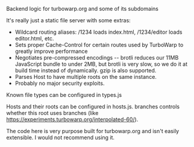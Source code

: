 Backend logic for turbowarp.org and some of its subdomains

It's really just a static file server with some extras:

 - Wildcard routing aliases: /1234 loads index.html, /1234/editor loads editor.html, etc.
 - Sets proper Cache-Control for certain routes used by TurboWarp to greatly improve performance
 - Negotiates pre-compressed encodings -- brotli reduces our 11MB JavaScript bundle to under 2MB, but brotli is very slow, so we do it at build time instead of dynamically. gzip is also supported.
 - Parses Host to have multiple roots on the same instance.
 - Probably no major security exploits.

Known file types can be configured in types.js

Hosts and their roots can be configured in hosts.js. branches controls whether this root uses branches (like https://experiments.turbowarp.org/interpolated-60/).

The code here is very purpose built for turbowarp.org and isn't easily extensible. I would not recommend using it.
